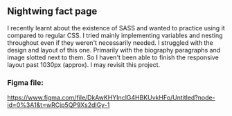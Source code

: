 ## Nightwing fact page

I recently learnt about the existence of SASS and wanted to practice using it compared to regular CSS. I tried mainly implementing variables and nesting throughout even if they weren't necessarily needed. I struggled with the design and layout of this one. Primarily with the biography paragraphs and image slotted next to them. So I haven't been able to finish the responsive layout past 1030px (approx). I may revisit this project.

### Figma file:
https://www.figma.com/file/DkAwKHYInclG4HBKUvkHFo/Untitled?node-id=0%3A1&t=wRCjp5QP9Xs2dlGy-1